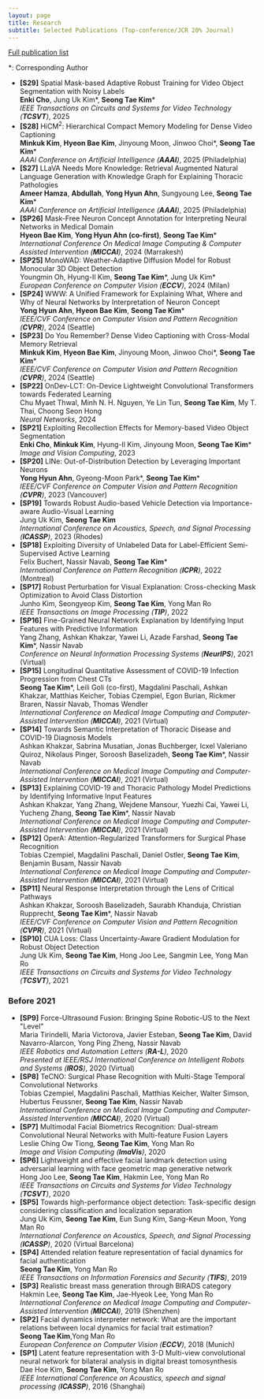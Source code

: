 ```yaml
---
layout: page
title: Research
subtitle: Selected Publications (Top-conference/JCR 20% Journal)
---
```

[Full publication list](https://ailab.khu.ac.kr/pub/)

*: Corresponding Author                        
- **[S29]** Spatial Mask-based Adaptive Robust Training for Video Object Segmentation with Noisy Labels                                                                                  
**Enki Cho**, Jung Uk Kim*, **Seong Tae Kim***           
_IEEE Transactions on Circuits and Systems for Video Technology (**TCSVT**)_, 2025
- **[S28]** HiCM<sup>2</sup>: Hierarchical Compact Memory Modeling for Dense Video Captioning                                      
**Minkuk Kim**, **Hyeon Bae Kim**, Jinyoung Moon, Jinwoo Choi\*, **Seong Tae Kim***           
_AAAI Conference on Artificial Intelligence (**AAAI**)_, 2025 (Philadelphia)
- **[S27]** LLaVA Needs More Knowledge: Retrieval Augmented Natural Language Generation with Knowledge Graph for Explaining Thoracic Pathologies                                      
**Ameer Hamza**, **Abdullah**, **Yong Hyun Ahn**, Sungyoung Lee, **Seong Tae Kim***           
_AAAI Conference on Artificial Intelligence (**AAAI**)_, 2025 (Philadelphia)
-  **[SP26]** Mask-Free Neuron Concept Annotation for Interpreting Neural Networks in Medical Domain                                           
**Hyeon Bae Kim**, **Yong Hyun Ahn (co-first)**, **Seong Tae Kim***                    
_International Conference On Medical Image Computing & Computer Assisted Intervention (**MICCAI**)_, 2024 (Marrakesh)                
- **[SP25]** MonoWAD: Weather-Adaptive Diffusion Model for Robust Monocular 3D Object Detection                                      
Youngmin Oh, Hyung-Il Kim, **Seong Tae Kim**\*, Jung Uk Kim*            
_European Conference on Computer Vision (**ECCV**)_, 2024 (Milan)
- **[SP24]** WWW: A Unified Framework for Explaining What, Where and Why of Neural Networks by Interpretation of Neuron Concept                                      
**Yong Hyun Ahn**, **Hyeon Bae Kim**, **Seong Tae Kim***            
_IEEE/CVF Conference on Computer Vision and Pattern Recognition (**CVPR**)_, 2024 (Seattle)
- **[SP23]** Do You Remember? Dense Video Captioning with Cross-Modal Memory Retrieval                                      
**Minkuk Kim**, **Hyeon Bae Kim**, Jinyoung Moon, Jinwoo Choi\*, **Seong Tae Kim***           
_IEEE/CVF Conference on Computer Vision and Pattern Recognition (**CVPR**)_, 2024 (Seattle)
- **[SP22]** OnDev-LCT: On-Device Lightweight Convolutional Transformers towards Federated Learning                                                 
Chu Myaet Thwal, Minh N. H. Nguyen, Ye Lin Tun, **Seong Tae Kim**, My T. Thai, Choong Seon Hong            
_Neural Networks_, 2024
- **[SP21]** Exploiting Recollection Effects for Memory-based Video Object Segmentation                                                 
**Enki Cho**, **Minkuk Kim**, Hyung-Il Kim, Jinyoung Moon, **Seong Tae Kim***            
_Image and Vision Computing_, 2023 
- **[SP20]** LINe: Out-of-Distribution Detection by Leveraging Important Neurons                                      
**Yong Hyun Ahn**, Gyeong-Moon Park\*, **Seong Tae Kim***            
_IEEE/CVF Conference on Computer Vision and Pattern Recognition (**CVPR**)_, 2023 (Vancouver)  
- **[SP19]** Towards Robust Audio-based Vehicle Detection via Importance-aware Audio-Visual Learning                 
Jung Uk Kim, **Seong Tae Kim**          
_International Conference on Acoustics, Speech, and Signal Processing (**ICASSP**)_, 2023 (Rhodes)                      
- **[SP18]** Exploiting Diversity of Unlabeled Data for Label-Efficient Semi-Supervised Active Learning               
Felix Buchert, Nassir Navab, **Seong Tae Kim***              
_International Conference on Pattern Recognition (**ICPR**)_, 2022 (Montreal)
- **[SP17]**  Robust Perturbation for Visual Explanation: Cross-checking Mask Optimization to Avoid Class Distortion                      
Junho Kim, Seongyeop Kim, **Seong Tae Kim**, Yong Man Ro                 
_IEEE Transactions on Image Processing (**TIP**)_, 2022
- **[SP16]** Fine-Grained Neural Network Explanation by Identifying Input Features with Predictive Information            
Yang Zhang, Ashkan Khakzar, Yawei Li, Azade Farshad, **Seong Tae Kim***, Nassir Navab              
_Conference on Neural Information Processing Systems (**NeurIPS**)_, 2021 (Virtual)
- **[SP15]** Longitudinal Quantitative Assessment of COVID-19 Infection Progression from Chest CTs            
**Seong Tae Kim***, Leili Goli (co-first), Magdalini Paschali, Ashkan Khakzar, Matthias Keicher, Tobias Czempiel, Egon Burian, Rickmer Braren, Nassir Navab, Thomas Wendler                             
_International Conference on Medical Image Computing and Computer-Assisted Intervention (**MICCAI**)_, 2021 (Virtual)
- **[SP14]** Towards Semantic Interpretation of Thoracic Disease and COVID-19 Diagnosis Models            
Ashkan Khakzar, Sabrina Musatian, Jonas Buchberger, Icxel Valeriano Quiroz, Nikolaus Pinger, Soroosh Baselizadeh, **Seong Tae Kim***, Nassir Navab                             
_International Conference on Medical Image Computing and Computer-Assisted Intervention (**MICCAI**)_, 2021 (Virtual)
- **[SP13]** Explaining COVID-19 and Thoracic Pathology Model Predictions by Identifying Informative Input Features            
Ashkan Khakzar, Yang Zhang, Wejdene Mansour, Yuezhi Cai, Yawei Li, Yucheng Zhang, **Seong Tae Kim***, Nassir Navab                             
_International Conference on Medical Image Computing and Computer-Assisted Intervention (**MICCAI**)_, 2021 (Virtual)
- **[SP12]** OperA: Attention-Regularized Transformers for Surgical Phase Recognition           
Tobias Czempiel, Magdalini Paschali, Daniel Ostler, **Seong Tae Kim**, Benjamin Busam, Nassir Navab                             
_International Conference on Medical Image Computing and Computer-Assisted Intervention (**MICCAI**)_, 2021 (Virtual)
- **[SP11]** Neural Response Interpretation through the Lens of Critical Pathways           
Ashkan Khakzar, Soroosh Baselizadeh, Saurabh Khanduja, Christian Rupprecht, **Seong Tae Kim***, Nassir Navab                            
_IEEE/CVF Conference on Computer Vision and Pattern Recognition (**CVPR**)_, 2021 (Virtual)
- **[SP10]**  CUA Loss: Class Uncertainty-Aware Gradient Modulation for Robust Object Detection                      
Jung Uk Kim, **Seong Tae Kim**, Hong Joo Lee, Sangmin Lee, Yong Man Ro                 
_IEEE Transactions on Circuits and Systems for Video Technology (**TCSVT**)_, 2021

### Before 2021
- **[SP9]**  Force-Ultrasound Fusion: Bringing Spine Robotic-US to the Next "Level"                      
Maria Tirindelli, Maria Victorova, Javier Esteban, **Seong Tae Kim**, David Navarro-Alarcon, Yong Ping Zheng, Nassir Navab                 
_IEEE Robotics and Automation Letters (**RA-L**)_, 2020                                
_Presented at IEEE/RSJ International Conference on Intelligent Robots and Systems (**IROS**)_, 2020 (Virtual)
- **[SP8]** TeCNO: Surgical Phase Recognition with Multi-Stage Temporal Convolutional Networks           
Tobias Czempiel, Magdalini Paschali, Matthias Keicher, Walter Simson, Hubertus Feussner, **Seong Tae Kim**, Nassir Navab                           
_International Conference on Medical Image Computing and Computer-Assisted Intervention (**MICCAI**)_, 2020 (Virtual)
- **[SP7]**  Multimodal Facial Biometrics Recognition: Dual-stream Convolutional Neural Networks with Multi-feature Fusion Layers                     
Leslie Ching Ow Tiong, **Seong Tae Kim**, Yong Man Ro                                 
_Image and Vision Computing  (**ImaVis**)_, 2020
- **[SP6]**  Lightweight and effective facial landmark detection using adversarial learning with face geometric map generative network                     
Hong Joo Lee, **Seong Tae Kim**, Hakmin Lee, Yong Man Ro                                 
_IEEE Transactions on Circuits and Systems for Video Technology (**TCSVT**)_, 2020
- **[SP5]** Towards high-performance object detection: Task-specific design considering classification and localization separation           
Jung Uk Kim, **Seong Tae Kim**, Eun Sung Kim, Sang-Keun Moon, Yong Man Ro                           
_International Conference on Acoustics, Speech, and Signal Processing (**ICASSP**)_, 2020 (Virtual Barcelona)
- **[SP4]**  Attended relation feature representation of facial dynamics for facial authentication                                
**Seong Tae Kim**, Yong Man Ro                                                 
_IEEE Transactions on Information Forensics and Security (**TIFS**)_, 2019
- **[SP3]** Realistic breast mass generation through BIRADS category          
Hakmin Lee, **Seong Tae Kim**, Jae-Hyeok Lee, Yong Man Ro                           
_International Conference on Medical Image Computing and Computer-Assisted Intervention (**MICCAI**)_, 2019 (Shenzhen)
- **[SP2]** Facial dynamics interpreter network: What are the important relations between local dynamics for facial trait estimation?       
**Seong Tae Kim**,Yong Man Ro                           
_European Conference on Computer Vision (**ECCV**)_, 2018 (Munich)
- **[SP1]**  Latent feature representation with 3-D Multi-view convolutional neural network for bilateral analysis in digital breast tomosynthesis       
Dae Hoe Kim, **Seong Tae Kim**, Yong Man Ro                                 
_IEEE International Conference on Acoustics, speech and signal processing (**ICASSP**)_, 2016 (Shanghai)
